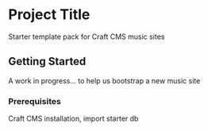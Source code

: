 # Project Title

Starter template pack for Craft CMS music sites

## Getting Started

A work in progress... to help us bootstrap a new music site

### Prerequisites

Craft CMS installation, import starter db

